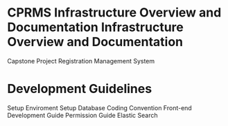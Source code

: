 # CPRMS Infrastructure Overview and Documentation Infrastructure Overview and Documentation
Capstone Project Registration Management System 
# Development Guidelines
Setup Enviroment
Setup Database
Coding Convention
Front-end Development Guide
Permission Guide
Elastic Search 
